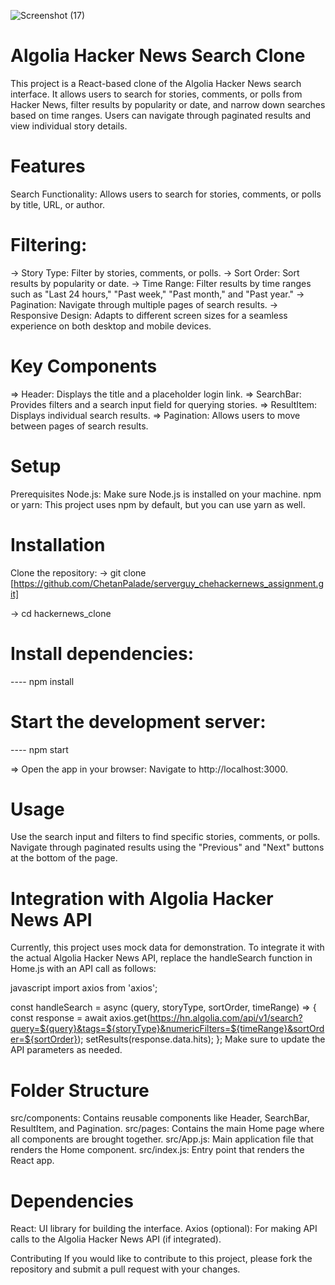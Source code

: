 ![Screenshot (17)](https://github.com/user-attachments/assets/a8a84bc3-009c-4b29-9800-9a86b1067e70)

# Algolia Hacker News Search Clone

This project is a React-based clone of the Algolia Hacker News search interface. It allows users to search for stories, comments, or polls from Hacker News, filter results by popularity or date, and narrow down searches based on time ranges. Users can navigate through paginated results and view individual story details.

# Features

Search Functionality: Allows users to search for stories, comments, or polls by title, URL, or author.

# Filtering:

-> Story Type: Filter by stories, comments, or polls. -> Sort Order: Sort results by popularity or date. -> Time Range: Filter results by time ranges such as "Last 24 hours," "Past week," "Past month," and "Past year." -> Pagination: Navigate through multiple pages of search results. -> Responsive Design: Adapts to different screen sizes for a seamless experience on both desktop and mobile devices.

# Key Components

=> Header: Displays the title and a placeholder login link. => SearchBar: Provides filters and a search input field for querying stories. => ResultItem: Displays individual search results. => Pagination: Allows users to move between pages of search results.

# Setup

Prerequisites Node.js: Make sure Node.js is installed on your machine. npm or yarn: This project uses npm by default, but you can use yarn as well.

# Installation

Clone the repository: -> git clone [https://github.com/ChetanPalade/serverguy_chehackernews_assignment.git]

-> cd hackernews_clone

# Install dependencies:

---- npm install

# Start the development server:

---- npm start

=> Open the app in your browser: Navigate to http://localhost:3000.

# Usage

Use the search input and filters to find specific stories, comments, or polls. Navigate through paginated results using the "Previous" and "Next" buttons at the bottom of the page.

# Integration with Algolia Hacker News API

Currently, this project uses mock data for demonstration. To integrate it with the actual Algolia Hacker News API, replace the handleSearch function in Home.js with an API call as follows:

javascript
import axios from 'axios';

const handleSearch = async (query, storyType, sortOrder, timeRange) => { const response = await axios.get(https://hn.algolia.com/api/v1/search?query=${query}&tags=${storyType}&numericFilters=${timeRange}&sortOrder=${sortOrder}); setResults(response.data.hits); }; Make sure to update the API parameters as needed.

# Folder Structure

src/components: Contains reusable components like Header, SearchBar, ResultItem, and Pagination. src/pages: Contains the main Home page where all components are brought together. src/App.js: Main application file that renders the Home component. src/index.js: Entry point that renders the React app.

# Dependencies

React: UI library for building the interface. Axios (optional): For making API calls to the Algolia Hacker News API (if integrated).

Contributing
If you would like to contribute to this project, please fork the repository and submit a pull request with your changes.
